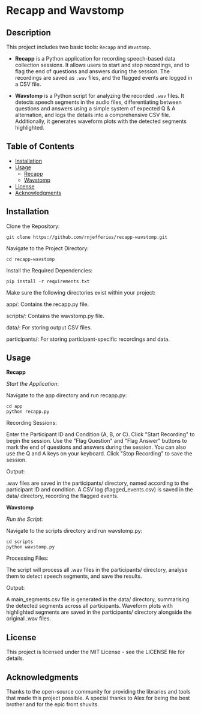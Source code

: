 # Recapp and Wavstomp

## Description

This project includes two basic tools: `Recapp` and `Wavstomp`. 

- **Recapp** is a Python application for recording speech-based data collection sessions. It allows users to start and stop recordings, and to flag the end of questions and answers during the session. The recordings are saved as `.wav` files, and the flagged events are logged in a CSV file.

- **Wavstomp** is a Python script for analyzing the recorded `.wav` files. It detects speech segments in the audio files, differentiating between questions and answers using a simple system of expected Q & A alternation, and logs the details into a comprehensive CSV file. Additionally, it generates waveform plots with the detected segments highlighted.

## Table of Contents

- [Installation](#installation)
- [Usage](#usage)
  - [Recapp](#recapp)
  - [Wavstomp](#wavstomp)
- [License](#license)
- [Acknowledgments](#acknowledgments)

## Installation

Clone the Repository:

    git clone https://github.com/rnjefferies/recapp-wavstomp.git

Navigate to the Project Directory:


    cd recapp-wavstomp

Install the Required Dependencies:


    pip install -r requirements.txt

Make sure the following directories exist within your project:
        
app/: Contains the recapp.py file.

scripts/: Contains the wavstomp.py file.

data/: For storing output CSV files.

participants/: For storing participant-specific recordings and data.

## Usage
**Recapp**

*Start the Application*:

Navigate to the app directory and run recapp.py:

    cd app
    python recapp.py

Recording Sessions:

Enter the Participant ID and Condition (A, B, or C).
Click "Start Recording" to begin the session.
Use the "Flag Question" and "Flag Answer" buttons to mark the end of questions and answers during the session. You can also use the Q and A keys on your keyboard. 
Click "Stop Recording" to save the session.

Output:

.wav files are saved in the participants/ directory, named according to the participant ID and condition.
A CSV log (flagged_events.csv) is saved in the data/ directory, recording the flagged events.

**Wavstomp**

*Run the Script*:

Navigate to the scripts directory and run wavstomp.py:

    cd scripts
    python wavstomp.py

Processing Files:

The script will process all .wav files in the participants/ directory, analyse them to detect speech segments, and save the results.

Output:

A main_segments.csv file is generated in the data/ directory, summarising the detected segments across all participants.
Waveform plots with highlighted segments are saved in the participants/ directory alongside the original .wav files.


## License

This project is licensed under the MIT License - see the LICENSE file for details.

## Acknowledgments

Thanks to the open-source community for providing the libraries and tools that made this project possible. A special thanks to Alex for being the best brother and for the epic front shuvits. 
